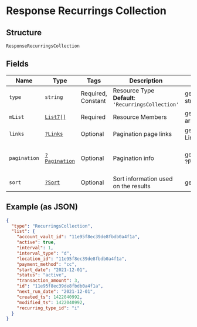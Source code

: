 
# Response Recurrings Collection

## Structure

`ResponseRecurringsCollection`

## Fields

| Name | Type | Tags | Description | Getter | Setter |
|  --- | --- | --- | --- | --- | --- |
| `type` | `string` | Required, Constant | Resource Type<br>**Default**: `'RecurringsCollection'` | getType(): string | setType(string type): void |
| `mList` | [`List7[]`](../../doc/models/list-7.md) | Required | Resource Members | getMList(): array | setMList(array mList): void |
| `links` | [`?Links`](../../doc/models/links.md) | Optional | Pagination page links | getLinks(): ?Links | setLinks(?Links links): void |
| `pagination` | [`?Pagination`](../../doc/models/pagination.md) | Optional | Pagination info | getPagination(): ?Pagination | setPagination(?Pagination pagination): void |
| `sort` | [`?Sort`](../../doc/models/sort.md) | Optional | Sort information used on the results | getSort(): ?Sort | setSort(?Sort sort): void |

## Example (as JSON)

```json
{
  "type": "RecurringsCollection",
  "list": {
    "account_vault_id": "11e95f8ec39de8fbdb0a4f1a",
    "active": true,
    "interval": 1,
    "interval_type": "d",
    "location_id": "11e95f8ec39de8fbdb0a4f1a",
    "payment_method": "cc",
    "start_date": "2021-12-01",
    "status": "active",
    "transaction_amount": 3,
    "id": "11e95f8ec39de8fbdb0a4f1a",
    "next_run_date": "2021-12-01",
    "created_ts": 1422040992,
    "modified_ts": 1422040992,
    "recurring_type_id": "i"
  }
}
```


